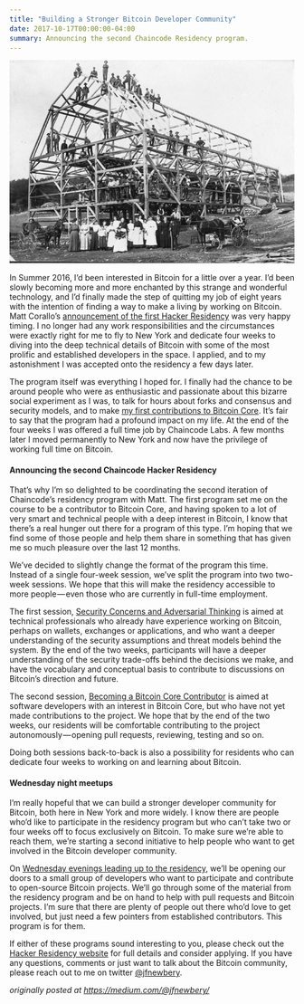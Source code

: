 ```yaml
---
title: "Building a Stronger Bitcoin Developer Community"
date: 2017-10-17T00:00:00-04:00
summary: Announcing the second Chaincode Residency program.
---
```


<img class="center-img" src="./barn-raising.jpeg" alt="barn raising">

In Summer 2016, I’d been interested in Bitcoin for a little over a year. I’d
been slowly becoming more and more enchanted by this strange and wonderful
technology, and I’d finally made the step of quitting my job of eight years
with the intention of finding a way to make a living by working on Bitcoin.
Matt Corallo’s [announcement of the first Hacker Residency][hacker residency 1 announcement]
was very happy timing. I no longer had any work responsibilities and the
circumstances were exactly right for me to fly to New York and dedicate four
weeks to diving into the deep technical details of Bitcoin with some of the
most prolific and established developers in the space. I applied, and to my
astonishment I was accepted onto the residency a few days later.

The program itself was everything I hoped for. I finally had the chance to be
around people who were as enthusiastic and passionate about this bizarre social
experiment as I was, to talk for hours about forks and consensus and security
models, and to make [my first contributions to Bitcoin Core][first contribution].
It’s fair to say that the program had a profound impact on my life. At the end
of the four weeks I was offered a full time job by Chaincode Labs. A few months
later I moved permanently to New York and now have the privilege of working
full time on Bitcoin.

#### Announcing the second Chaincode Hacker Residency

That’s why I’m so delighted to be coordinating the second iteration of
Chaincode’s residency program with Matt. The first program set me on the course
to be a contributor to Bitcoin Core, and having spoken to a lot of very smart
and technical people with a deep interest in Bitcoin, I know that there’s a
real hunger out there for a program of this type. I’m hoping that we find some
of those people and help them share in something that has given me so much
pleasure over the last 12 months.

We’ve decided to slightly change the format of the program this time. Instead
of a single four-week session, we’ve split the program into two two-week
sessions. We hope that this will make the residency accessible to more
people — even those who are currently in full-time employment.

The first session, [Security Concerns and Adversarial Thinking][session a] is
aimed at technical professionals who already have experience working on
Bitcoin, perhaps on wallets, exchanges or applications, and who want a deeper
understanding of the security assumptions and threat models behind the system.
By the end of the two weeks, participants will have a deeper understanding of
the security trade-offs behind the decisions we make, and have the vocabulary
and conceptual basis to contribute to discussions on Bitcoin’s direction and
future.

The second session, [Becoming a Bitcoin Core Contributor][session b] is
aimed at software developers with an interest in Bitcoin Core, but who have not
yet made contributions to the project. We hope that by the end of the two
weeks, our residents will be comfortable contributing to the project
autonomously — opening pull requests, reviewing, testing and so on.

Doing both sessions back-to-back is also a possibility for residents who can
dedicate four weeks to working on and learning about Bitcoin.

#### Wednesday night meetups

I’m really hopeful that we can build a stronger developer community for
Bitcoin, both here in New York and more widely. I know there are people who’d
like to participate in the residency program but who can’t take two or four
weeks off to focus exclusively on Bitcoin. To make sure we’re able to reach
them, we’re starting a second initiative to help people who want to get
involved in the Bitcoin developer community.

On [Wednesday evenings leading up to the residency][meetups], we’ll be opening our doors
to a small group of developers who want to participate and contribute to
open-source Bitcoin projects. We’ll go through some of the material from the
residency program and be on hand to help with pull requests and Bitcoin
projects. I’m sure that there are plenty of people out there who’d love to get
involved, but just need a few pointers from established contributors. This
program is for them.

If either of these programs sound interesting to you, please check out the
[Hacker Residency website][residency website] for full details and consider
applying. If you have any questions, comments or just want to talk about the
Bitcoin community, please reach out to me on twitter [@jfnewbery][twitter].

_originally posted at https://medium.com/@jfnewbery/_

[hacker residency 1 announcement]: http://bluematt.bitcoin.ninja/2016/08/08/chaincode/
[first contribution]: https://github.com/bitcoin/bitcoin/pull/8747
[session a]: http://hackerresidency.com/#session-a
[session b]: http://hackerresidency.com/#session-b
[meetups]: http://hackerresidency.com/#meetups
[residency website]: http://hackerresidency.com/
[twitter]: http://twitter.com/jfnewbery
